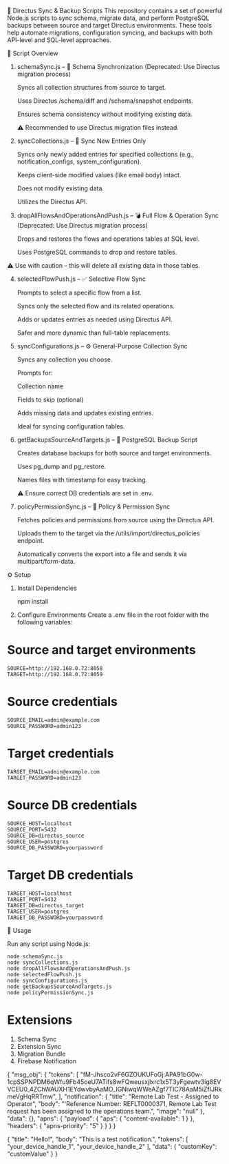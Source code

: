 🔄 Directus Sync & Backup Scripts
This repository contains a set of powerful Node.js scripts to sync schema, migrate data, and perform PostgreSQL backups between source and target Directus environments. These tools help automate migrations, configuration syncing, and backups with both API-level and SQL-level approaches.

📁 Script Overview

1. schemaSync.js – 🔧 Schema Synchronization (Deprecated: Use Directus migration process)

   Syncs all collection structures from source to target.

   Uses Directus /schema/diff and /schema/snapshot endpoints.

   Ensures schema consistency without modifying existing data.

   ⚠️ Recommended to use Directus migration files instead.

2. syncCollections.js – 🔄 Sync New Entries Only

   Syncs only newly added entries for specified collections (e.g., notification_configs, system_configuration).

   Keeps client-side modified values (like email body) intact.

   Does not modify existing data.

   Utilizes the Directus API.

3. dropAllFlowsAndOperationsAndPush.js – 💣 Full Flow & Operation Sync (Deprecated: Use Directus migration process)

   Drops and restores the flows and operations tables at SQL level.

   Uses PostgreSQL commands to drop and restore tables.

⚠️ Use with caution – this will delete all existing data in those tables.

4. selectedFlowPush.js – ✅ Selective Flow Sync

   Prompts to select a specific flow from a list.

   Syncs only the selected flow and its related operations.

   Adds or updates entries as needed using Directus API.

   Safer and more dynamic than full-table replacements.

5. syncConfigurations.js – ⚙️ General-Purpose Collection Sync

   Syncs any collection you choose.

   Prompts for:

   Collection name

   Fields to skip (optional)

   Adds missing data and updates existing entries.

   Ideal for syncing configuration tables.

6. getBackupsSourceAndTargets.js – 💾 PostgreSQL Backup Script

   Creates database backups for both source and target environments.

   Uses pg_dump and pg_restore.

   Names files with timestamp for easy tracking.

   ⚠️ Ensure correct DB credentials are set in .env.

7. policyPermissionSync.js – 🔐 Policy & Permission Sync

   Fetches policies and permissions from source using the Directus API.

   Uploads them to the target via the /utils/import/directus_policies endpoint.

   Automatically converts the export into a file and sends it via multipart/form-data.

⚙️ Setup

1. Install Dependencies

   npm install

2. Configure Environments
   Create a .env file in the root folder with the following variables:

# Source and target environments

    SOURCE=http://192.168.0.72:8058
    TARGET=http://192.168.0.72:8059

# Source credentials

    SOURCE_EMAIL=admin@example.com
    SOURCE_PASSWORD=admin123

# Target credentials

    TARGET_EMAIL=admin@example.com
    TARGET_PASSWORD=admin123

# Source DB credentials

    SOURCE_HOST=localhost
    SOURCE_PORT=5432
    SOURCE_DB=directus_source
    SOURCE_USER=postgres
    SOURCE_DB_PASSWORD=yourpassword

# Target DB credentials

    TARGET_HOST=localhost
    TARGET_PORT=5432
    TARGET_DB=directus_target
    TARGET_USER=postgres
    TARGET_DB_PASSWORD=yourpassword

🚀 Usage

Run any script using Node.js:

    node schemaSync.js
    node syncCollections.js
    node dropAllFlowsAndOperationsAndPush.js
    node selectedFlowPush.js
    node syncConfigurations.js
    node getBackupsSourceAndTargets.js
    node policyPermissionSync.js

# Extensions

1. Schema Sync
2. Extension Sync
3. Migration Bundle
4. Firebase Notification

{
"msg_obj": {
"tokens": [
"fM-Jhsco2vF6GZOUKUFoGj:APA91bG0w-1cpSSPNPDM6qWfu9Fb45oeU7ATifs8wFQweusxjIxrc1x5T3yFgewtv3ig8EVVCEU0_4ZChWAUXH1EYdwvbyAaMO_IGNiwqWWeAZgf7TlC78AaM5iZfIJRkmeVgHqRRTmw",
],
"notification": {
"title": "Remote Lab Test - Assigned to Operator",
"body": "'Reference Number: REFLT0000371, Remote Lab Test request has been assigned to the operations team.",
"image": "null"
},
"data": {},
"apns": {
"payload": {
"aps": {
"content-available": 1
}
},
"headers": {
"apns-priority": "5"
}
}
}
}


{
  "title": "Hello!",
  "body": "This is a test notification.",
  "tokens": [
    "your_device_handle_1",
    "your_device_handle_2"
  ],
  "data": {
    "customKey": "customValue"
  }
}
